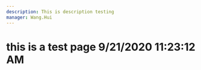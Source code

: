 ```yaml
---
description: This is description testing
manager: Wang.Hui
---
```

# this is a test page 9/21/2020 11:23:12 AM